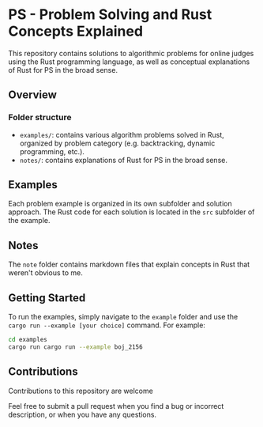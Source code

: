 # PS - Problem Solving and Rust Concepts Explained

This repository contains solutions to algorithmic problems for online judges using the Rust programming language,
as well as conceptual explanations of Rust for PS in the broad sense.

## Overview

### Folder structure
- `examples/`: contains various algorithm problems solved in Rust,
  organized by problem category (e.g. backtracking, dynamic programming, etc.).
- `notes/`: contains explanations of Rust for PS in the broad sense.


## Examples

Each problem example is organized in its own subfolder and solution approach.
The Rust code for each solution is located in the `src` subfolder of the example.

## Notes

The `note` folder contains markdown files that explain concepts in Rust that weren't obvious to me.

## Getting Started

To run the examples, simply navigate to the `example` folder and use the `cargo run --example [your choice]` command. For example:

```bash
cd examples
cargo run cargo run --example boj_2156
```

## Contributions

Contributions to this repository are welcome

Feel free to submit a pull request when you find a bug or incorrect description, or when you have any questions.